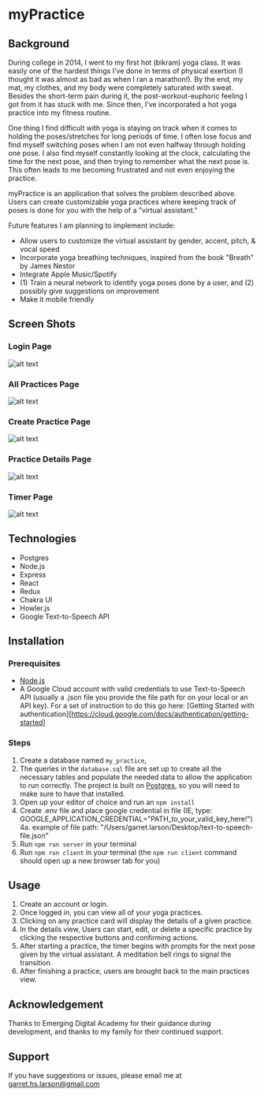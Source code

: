 # myPractice

## Background

During college in 2014, I went to my first hot (bikram) yoga class. It was easily one of the hardest things I’ve done in terms of physical exertion (I thought it was almost as bad as when I ran a marathon!). By the end, my mat, my clothes, and my body were completely saturated with sweat. Besides the short-term pain during it, the post-workout-euphoric feeling I got from it has stuck with me. Since then, I’ve incorporated a hot yoga practice into my fitness routine.

One thing I find difficult with yoga is staying on track when it comes to holding the poses/stretches for long periods of time. I often lose focus and find myself switching poses when I am not even halfway through holding one pose. I also find myself constantly looking at the clock, calculating the time for the next pose, and then trying to remember what the next pose is. This often leads to me becoming frustrated and not even enjoying the practice.

myPractice is an application that solves the problem described above. Users can create customizable yoga practices where keeping track of poses is done for you with the help of a "virtual assistant."

Future features I am planning to implement include:

- Allow users to customize the virtual assistant by gender, accent, pitch, & vocal speed
- Incorporate yoga breathing techniques, inspired from the book "Breath" by James Nestor
- Integrate Apple Music/Spotify
- (1) Train a neural network to identify yoga poses done by a user, and (2) possibly give suggestions on improvement
- Make it mobile friendly

## Screen Shots

### Login Page

![alt text](public/screenshots/login.png "Login Page")

### All Practices Page

![alt text](public/screenshots/all-practices.png "All Practices 'Home' Page")

### Create Practice Page

![alt text](public/screenshots/create-practice.png "Create a Practice Page")

### Practice Details Page

![alt text](public/screenshots/details.png "Practice Details Page")

### Timer Page

![alt text](public/screenshots/timer.png "Timer Page")

## Technologies

- Postgres
- Node.js
- Express
- React
- Redux
- Chakra UI
- Howler.js
- Google Text-to-Speech API

## Installation

### Prerequisites

- [Node.js](https://nodejs.org/en/)
- A Google Cloud account with valid credentials to use Text-to-Speech API (usually a .json file you provide the file path for on your local or an API key). For a set of instruction to do this go here: [Getting Started with authentication][https://cloud.google.com/docs/authentication/getting-started]

### Steps

1. Create a database named `my_practice`,
2. The queries in the `database.sql` file are set up to create all the necessary tables and populate the needed data to allow the application to run correctly. The project is built on [Postgres](https://www.postgresql.org/download/), so you will need to make sure to have that installed.
3. Open up your editor of choice and run an `npm install`
4. Create .env file and place google credential in file (IE, type: GOOGLE_APPLICATION_CREDENTIAL="PATH_to_your_valid_key_here!")
   4a. example of file path: "/Users/garret.larson/Desktop/text-to-speech-file.json"
5. Run `npm run server` in your terminal
6. Run `npm run client` in your terminal (the `npm run client` command should open up a new browser tab for you)

## Usage

1. Create an account or login.
2. Once logged in, you can view all of your yoga practices.
3. Clicking on any practice card will display the details of a given practice.
4. In the details view, Users can start, edit, or delete a specific practice by clicking the respective buttons and confirming actions.
5. After starting a practice, the timer begins with prompts for the next pose given by the virtual assistant. A meditation bell rings to signal the transition.
6. After finishing a practice, users are brought back to the main practices view.

## Acknowledgement

Thanks to Emerging Digital Academy for their guidance during development, and thanks to my family for their continued support.

## Support

If you have suggestions or issues, please email me at garret.hs.larson@gmail.com
